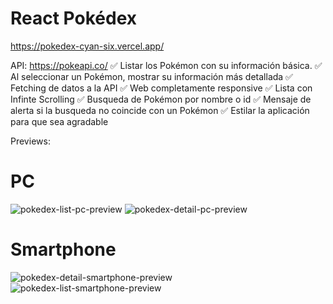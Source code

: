 # React Pokédex
https://pokedex-cyan-six.vercel.app/

API: https://pokeapi.co/
✅ Listar los Pokémon con su información básica.
✅ Al seleccionar un Pokémon, mostrar su información más detallada
✅ Fetching de datos a la API
✅ Web completamente responsive
✅ Lista con Infinte Scrolling
✅ Busqueda de Pokémon por nombre o id
✅ Mensaje de alerta si la busqueda no coincide con un Pokémon
✅ Estilar la aplicación para que sea agradable

Previews:
# PC
![pokedex-list-pc-preview](https://github.com/jcarlosalarconp/pokedex/assets/48281276/0f95a644-7d86-4dbc-8fb0-fe509bfeec7e)
![pokedex-detail-pc-preview](https://github.com/jcarlosalarconp/pokedex/assets/48281276/0b46cfe1-a12e-4d2f-a78c-f2ea68827cd3)

# Smartphone
![pokedex-detail-smartphone-preview](https://github.com/jcarlosalarconp/pokedex/assets/48281276/eb68e082-ef8d-4f26-b1a2-3922938ba574)
![pokedex-list-smartphone-preview](https://github.com/jcarlosalarconp/pokedex/assets/48281276/a9556955-868a-4a3c-a7ab-532041d07226)
